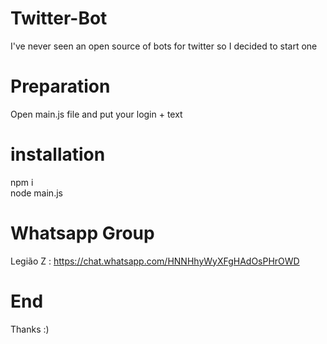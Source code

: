 # Twitter-Bot
I've never seen an open source of bots for twitter so I decided to start one

# Preparation
Open main.js file and put your login + text

# installation
npm i <br>
node main.js

# Whatsapp Group

Legião Z : https://chat.whatsapp.com/HNNHhyWyXFgHAdOsPHrOWD

# End
Thanks :)
